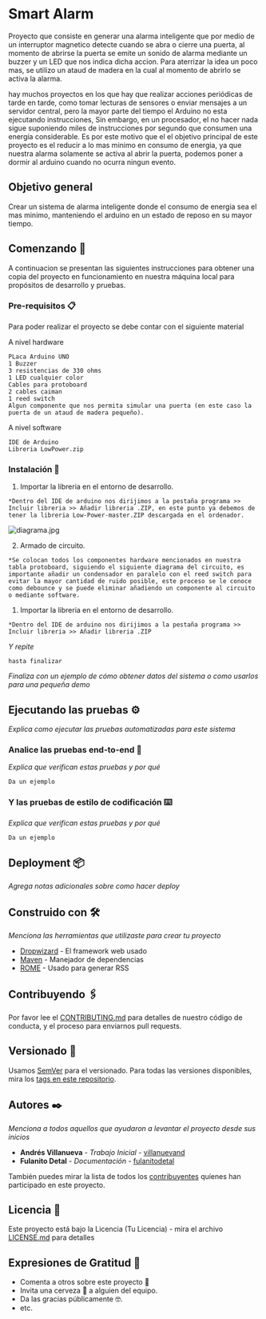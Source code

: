 # Smart Alarm

Proyecto que consiste en generar una alarma inteligente que por medio de un interruptor magnetico detecte cuando se abra o cierre una puerta, al momento de abrirse la puerta se emite un sonido de alarma mediante un buzzer y un LED que nos indica dicha accion. 
Para aterrizar la idea un poco mas, se utilizo un ataud de madera en la cual al momento de abrirlo se activa la alarma. 

hay muchos proyectos en los que hay que realizar acciones periódicas de tarde en tarde, como tomar lecturas de sensores o enviar mensajes a un servidor central, pero la mayor parte del tiempo el Arduino no esta ejecutando instrucciones, Sin embargo, en un procesador, el no hacer nada sigue suponiendo miles de instrucciones por segundo que consumen una energía considerable. Es por este motivo que el el objetivo principal de este proyecto es el reducir a lo mas minimo en consumo de energia, ya que nuestra alarma solamente se activa al abrir la puerta, podemos poner a dormir al arduino cuando no ocurra ningun evento.

## Objetivo general

 Crear un sistema de alarma inteligente donde el consumo de energia sea el mas minimo, manteniendo el arduino en un estado de reposo en su mayor tiempo.

## Comenzando 🚀

A continuacion se presentan las siguientes instrucciones para obtener una copia del proyecto en funcionamiento en nuestra máquina local para propósitos de desarrollo y pruebas.


### Pre-requisitos 📋

Para poder realizar el proyecto se debe contar con el siguiente material

A nivel hardware
```
PLaca Arduino UNO
1 Buzzer
3 resistencias de 330 ohms
1 LED cualquier color
Cables para protoboard 
2 cables caiman
1 reed switch
Algun componente que nos permita simular una puerta (en este caso la puerta de un ataud de madera pequeño).
```
A nivel software
```
IDE de Arduino
Libreria LowPower.zip
```

### Instalación 🔧

1. Importar la libreria en el entorno de desarrollo. 

```
*Dentro del IDE de arduino nos dirijimos a la pestaña programa >> Incluir libreria >> Añadir libreria .ZIP, en este punto ya debemos de tener la libreria Low-Power-master.ZIP descargada en el ordenador. 

```
![diagrama.jpg](https://raw.github.com/JCerver/Smart-Alarm/diagrama.jpg)

2. Armado de circuito. 

```
*Se colocan todos los componentes hardware mencionados en nuestra tabla protoboard, siguiendo el siguiente diagrama del circuito, es importante añadir un condensador en paralelo con el reed switch para evitar la mayor cantidad de ruido posible, este proceso se le conoce como debounce y se ṕuede eliminar añadiendo un componente al circuito o mediante software.

```

1. Importar la libreria en el entorno de desarrollo. 

```
*Dentro del IDE de arduino nos dirijimos a la pestaña programa >> Incluir libreria >> Añadir libreria .ZIP

```


_Y repite_

```
hasta finalizar
```

_Finaliza con un ejemplo de cómo obtener datos del sistema o como usarlos para una pequeña demo_

## Ejecutando las pruebas ⚙️

_Explica como ejecutar las pruebas automatizadas para este sistema_

### Analice las pruebas end-to-end 🔩

_Explica que verifican estas pruebas y por qué_

```
Da un ejemplo
```

### Y las pruebas de estilo de codificación ⌨️

_Explica que verifican estas pruebas y por qué_

```
Da un ejemplo
```

## Deployment 📦

_Agrega notas adicionales sobre como hacer deploy_

## Construido con 🛠️

_Menciona las herramientas que utilizaste para crear tu proyecto_

* [Dropwizard](http://www.dropwizard.io/1.0.2/docs/) - El framework web usado
* [Maven](https://maven.apache.org/) - Manejador de dependencias
* [ROME](https://rometools.github.io/rome/) - Usado para generar RSS

## Contribuyendo 🖇️

Por favor lee el [CONTRIBUTING.md](https://gist.github.com/villanuevand/xxxxxx) para detalles de nuestro código de conducta, y el proceso para enviarnos pull requests.

## Versionado 📌

Usamos [SemVer](http://semver.org/) para el versionado. Para todas las versiones disponibles, mira los [tags en este repositorio](https://github.com/tu/proyecto/tags).

## Autores ✒️

_Menciona a todos aquellos que ayudaron a levantar el proyecto desde sus inicios_

* **Andrés Villanueva** - *Trabajo Inicial* - [villanuevand](https://github.com/villanuevand)
* **Fulanito Detal** - *Documentación* - [fulanitodetal](#fulanito-de-tal)

También puedes mirar la lista de todos los [contribuyentes](https://github.com/your/project/contributors) quíenes han participado en este proyecto. 

## Licencia 📄

Este proyecto está bajo la Licencia (Tu Licencia) - mira el archivo [LICENSE.md](LICENSE.md) para detalles

## Expresiones de Gratitud 🎁

* Comenta a otros sobre este proyecto 📢
* Invita una cerveza 🍺 a alguien del equipo. 
* Da las gracias públicamente 🤓.
* etc.

